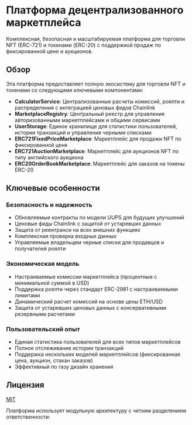 # Платформа децентрализованного маркетплейса

Комплексная, безопасная и масштабируемая платформа для торговли NFT (ERC-721) и токенами (ERC-20) с поддержкой продаж по фиксированной цене и аукционов.

## Обзор

Эта платформа предоставляет полную экосистему для торговли NFT и токенами со следующими ключевыми компонентами:

- **CalculatorService**: Централизованные расчеты комиссий, роялти и распределения с интеграцией ценовых фидов Chainlink
- **MarketplaceRegistry**: Центральный реестр для управления авторизованными маркетплейсами и общими сервисами
- **UserStorage**: Единое хранилище для статистики пользователей, истории транзакций и управления черными списками
- **ERC721FixedPriceMarketplace**: Маркетплейс для продажи NFT по фиксированной цене
- **ERC721AuctionMarketplace**: Маркетплейс для аукционов NFT по типу английского аукциона
- **ERC20OrderBookMarketplace**: Маркетплейс для заказов на токены ERC-20

## Ключевые особенности

### Безопасность и надежность
- Обновляемые контракты по модели UUPS для будущих улучшений
- Ценовые фиды Chainlink с защитой от устаревших данных
- Защита от реентранси на всех внешних функциях
- Комплексная проверка входных данных
- Управляемые владельцем черные списки для продавцов и получателей роялти

### Экономическая модель
- Настраиваемые комиссии маркетплейса (процентные с минимальной суммой в USD)
- Поддержка роялти через стандарт ERC-2981 с настраиваемыми лимитами
- Динамический расчет комиссий на основе цены ETH/USD
- Защита от устаревших ценовых данных с консервативными резервными расчетами

### Пользовательский опыт
- Единая статистика пользователей для всех типов маркетплейсов
- Полное отслеживание истории транзакций
- Поддержка нескольких моделей маркетплейсов (фиксированная цена, аукцион, стакан заказов)
- Эффективный по газу дизайн хранения

## Лицензия
[MIT](LICENCE)

Платформа использует модульную архитектуру с четким разделением ответственности:
